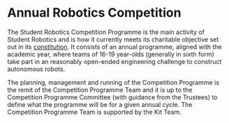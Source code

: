 # Annual Robotics Competition

The Student Robotics Competition Programme is the main activity of Student Robotics and is how it currently meets its charitable objective set out in its [constitution](https://github.com/srobo/ops-manual/tree/d76377192d4c94c4bd4298f0f3954f5d342af24b/resources/constitution.pdf). It consists of an annual programme, aligned with the academic year, where teams of 16-19 year-olds \(generally in sixth form\) take part in an reasonably open-ended engineering challenge to construct autonomous robots.

The planning, management and running of the Competition Programme is the remit of the Competition Programme Team  and it is up to the Competition Programme Committee \(with guidance from the Trustees\) to define what the programme will be for a given annual cycle. The Competition Programme Team is supported by the Kit Team. 

